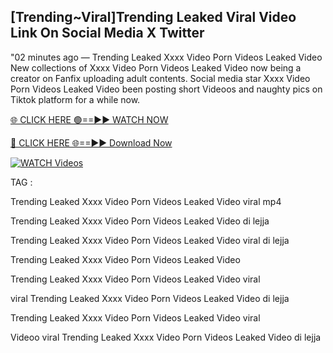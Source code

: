 ## [Trending~Viral]Trending Leaked Viral Video Link On Social Media X Twitter


"02 minutes ago —  Trending Leaked Xxxx Video Porn Videos Leaked Video New collections of   Xxxx Video Porn Videos Leaked Video now being a creator on Fanfix uploading adult contents. Social media star   Xxxx Video Porn Videos Leaked Video been posting short Videoos and naughty pics on Tiktok platform for a while now.


[🌐 CLICK HERE 🟢==►► WATCH NOW](https://ultra-bulletin.blogspot.com/p/ultra-bulletin-23.html)

[🔴 CLICK HERE 🌐==►► Download Now](https://ultra-bulletin.blogspot.com/p/ultra-bulletin-23.html)

[![WATCH Videos](https://i.imgur.com/dJHk4Zq.gif)](https://ultra-bulletin.blogspot.com/p/ultra-bulletin-23.html)


TAG :

Trending Leaked Xxxx Video Porn Videos Leaked Video viral mp4

Trending Leaked Xxxx Video Porn Videos Leaked Video di lejja

Trending Leaked Xxxx Video Porn Videos Leaked Video viral di lejja

Trending Leaked Xxxx Video Porn Videos Leaked Video

Trending Leaked Xxxx Video Porn Videos Leaked Video viral

viral Trending Leaked Xxxx Video Porn Videos Leaked Video di lejja

Trending Leaked Xxxx Video Porn Videos Leaked Video viral

Videoo viral Trending Leaked Xxxx Video Porn Videos Leaked Video di lejja

